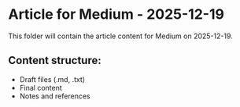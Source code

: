 # Article for Medium - 2025-12-19

This folder will contain the article content for Medium on 2025-12-19.

## Content structure:
- Draft files (.md, .txt)
- Final content
- Notes and references
